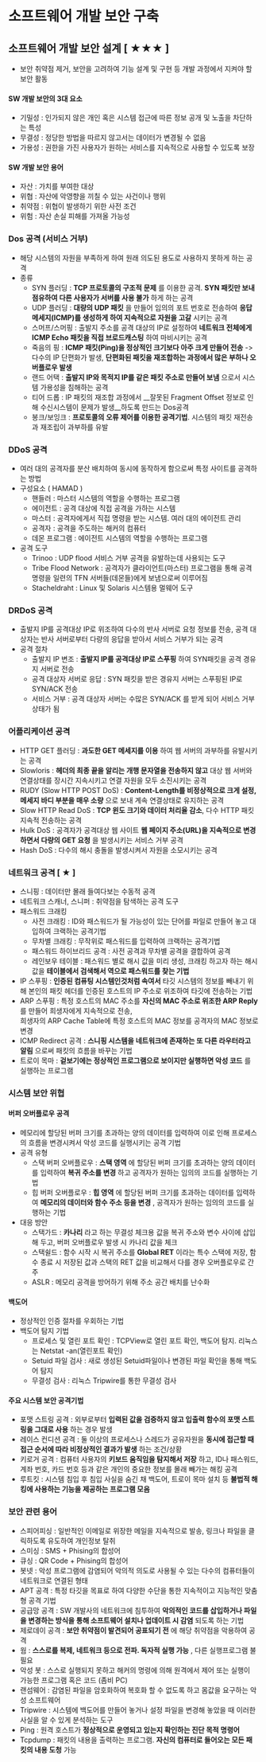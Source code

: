 # 소프트웨어 개발 보안 구축
## 소프트웨어 개발 보안 설계 [ ★★★ ]
- 보안 취약점 제거, 보안을 고려하여 기능 설계 및 구현 등 개발 과정에서 지켜야 할 보안 활동

#### SW 개발 보안의 3대 요소
- 기밀성 : 인가되지 않은 개인 혹은 시스템 접근에 따른 정보 공개 및 노출을 차단하는 특성
- 무결성 : 정당한 방법을 따르지 않고서는 데이터가 변경될 수 없음
- 가용성 : 권한을 가진 사용자가 원하는 서비스를 지속적으로 사용할 수 있도록 보장
#### SW 개발 보안 용어
- 자산 : 가치를 부여한 대상
- 위협 : 자산에 악영향을 끼칠 수 있는 사건이나 행위
- 취약점 : 위협이 발생하기 위한 사전 조건
- 위험 : 자산 손실 피해를 가져올 가능성

### Dos 공격 (서비스 거부)
- 해당 시스템의 자원을 부족하게 하여 원래 의도된 용도로 사용하지 못하게 하는 공격
- 종류
  - SYN 플러딩 : __TCP 프로토콜의 구조적 문제__ 를 이용한 공격. __SYN 패킷만 보내 점유하여 다른 사용자가 서버를 사용 불가__ 하게 하는 공격
  - UDP 플러딩 : __대량의 UDP 패킷__ 을 만들어 임의의 포트 번호로 전송하여 __응답 메세지(ICMP)를 생성하게 하여 지속적으로 자원을 고갈__ 시키는 공격
  - 스머프/스머핑 : 출발지 주소를 공격 대상의 IP로 설정하여 __네트워크 전체에게 ICMP Echo 패킷을 직접 브로드캐스팅__ 하여 마비시키는 공격
  - 죽음의 핑 : __ICMP 패킷(Ping)을 정상적인 크기보다 아주 크게 만들어 전송__ -> 다수의 IP 단편화가 발생, __단편화된 패킷을 재조합하는 과정에서 많은 부하나 오버플로우 발생__ 
  - 랜드 어택 : __출발지 IP와 목적지 IP를 같은 패킷 주소로 만들어 보냄__ 으로서 시스템 가용성을 침해하는 공격
  - 티어 드롭 : IP 패킷의 재조합 과정에서 __잘못된 Fragment Offset 정보로 인해 수신시스템이 문제가 발생__하도록 만드는 Dos공격
  - 봉크/보잉크 : __프로토콜의 오류 제어를 이용한 공격기법__. 시스템의 패킷 재전송과 재조립이 과부하를 유발

### DDoS 공격
- 여러 대의 공격자를 분산 배치하여 동시에 동작하게 함으로써 특정 사이트를 공격하는 방법
- 구성요소 ( HAMAD )
  - 핸들러 : 마스터 시스템의 역할을 수행하는 프로그램
  - 에이전트 : 공격 대상에 직접 공격을 가하는 시스템
  - 마스터 : 공격자에게서 직접 명령을 받는 시스템. 여러 대의 에이전트 관리
  - 공격자 : 공격을 주도하는 해커의 컴퓨터
  - 데몬 프로그램 : 에이전트 시스템의 역할을 수행하는 프로그램
- 공격 도구
  - Trinoo : UDP flood 서비스 거부 공격을 유발하는데 사용되는 도구
  - Tribe Flood Network : 공격자가 클라이언트(마스터) 프로그램을 통해 공격 명령을 일련의 TFN 서버들(데몬들)에게 보냄으로써 이루어짐
  - Stacheldraht : Linux 및 Solaris 시스템용 멀웨어 도구

### DRDoS 공격
- 출발지 IP를 공격대상 IP로 위조하여 다수의 반사 서버로 요청 정보를 전송, 공격 대상자는 반사 서버로부터 다량의 응답을 받아서 서비스 거부가 되는 공격
- 공격 절차
  - 출발지 IP 변조 : __출발지 IP를 공격대상 IP로 스푸핑__ 하여 SYN패킷을 공격 경유지 서버로 전송
  - 공격 대상자 서버로 응답 : SYN 패킷을 받은 경유지 서버는 스푸핑된 IP로 SYN/ACK 전송
  - 서비스 거부 : 공격 대상자 서버는 수많은 SYN/ACK 를 받게 되어 서비스 거부상태가 됨

### 어플리케이션 공격
- HTTP GET 플러딩 : __과도한 GET 메세지를 이용__ 하여 웹 서버의 과부하를 유발시키는 공격
- Slowloris : __헤더의 최종 끝을 알리는 개행 문자열을 전송하지 않고__ 대상 웹 서버와 연결상태를 장시간 지속시키고 연결 자원을 모두 소진시키는 공격
- RUDY (Slow HTTP POST DoS) : __Content-Length를 비정상적으로 크게 설정, 메세지 바디 부분을 매우 소량__ 으로 보내 계속 연결상태로 유지하는 공격
- Slow HTTP Read DoS : __TCP 윈도 크기와 데이터 처리율 감소__, 다수 HTTP 패킷 지속적 전송하는 공격
- Hulk DoS : 공격자가 공격대상 웹 사이트 __웹 페이지 주소(URL)을 지속적으로 변경하면서 다량의 GET 요청__ 을 발생시키는 서비스 거부 공격
- Hash DoS : 다수의 해시 충돌을 발생시켜서 자원을 소모시키는 공격

### 네트워크 공격 [ ★ ]
- 스니핑 : 데이터만 몰래 들여다보는 수동적 공격
- 네트워크 스캐너, 스니퍼 : 취약점을 탐색하는 공격 도구
- 패스워드 크래킹
  - 사전 크래킹 : ID와 패스워드가 될 가능성이 있는 단어를 파일로 만들어 놓고 대입하여 크랙하는 공격기법
  - 무차별 크래킹 : 무작위로 패스워드를 입력하여 크랙하는 공격기법
  - 패스워드 하이브리드 공격 : 사전 공격과 무차별 공격을 결합하여 공격
  - 레인보우 테이블 : 패스워드 별로 해시 값을 미리 생성, 크래킹 하고자 하는 해시 값을 __테이블에서 검색해서 역으로 패스워드를 찾는 기법__ 
- IP 스푸핑 : __인증된 컴퓨팅 시스템인것처럼 속여서__  타깃 시스템의 정보를 빼내기 위해 본인의 패킷 헤더를 인증된 호스트의 IP 주소로 위조하여 타깃에 전송하는 기법
- ARP 스푸핑 : 특정 호스트의 MAC 주소를 __자신의 MAC 주소로 위조한 ARP Reply__ 를 만들어 희생자에게 지속적으로 전송,   
               희생자의 ARP Cache Table에 특정 호스트의 MAC 정보를 공격자의 MAC 정보로 변경
- ICMP Redirect 공격 : __스니핑 시스템을 네트워크에 존재하는 또 다른 라우터라고 알림__ 으로써 패킷의 흐름을 바꾸는 기법
- 트로이 목마 : __겉보기에는 정상적인 프로그램으로 보이지만 실행하면 악성 코드__ 를 실행하는 프로그램
               
### 시스템 보안 위협
#### 버퍼 오버플로우 공격
- 메모리에 할당된 버퍼 크기를 초과하는 양의 데이터를 입력하여 이로 인해 프로세스의 흐름을 변경시켜서 악성 코드를 실행시키는 공격 기법
- 공격 유형
  - 스택 버퍼 오버플로우 : __스택 영역__ 에 할당된 버퍼 크기를 초과하는 양의 데이터를 입력하여 __복귀 주소를 변경__ 하고 공격자가 원하는 임의의 코드를 실행하는 기법
  - 힙 버퍼 오버플로우 : __힙 영역__ 에 할당된 버퍼 크기를 초과하는 데이터를 입력하여 __메모리의 데이터와 함수 주소 등을 변경__ , 공격자가 원하는 임의의 코드를 실행하는 기법
- 대응 방안
  - 스택가드 : __카나리__ 라고 하는 무결성 체크용 값을 복귀 주소와 변수 사이에 삽입해 두고, 버퍼 오버플로우 발생 시 카나리 값을 체크
  - 스택쉴드 : 함수 시작 시 복귀 주소를 __Global RET__ 이라는 특수 스택에 저장, 함수 종료 시 저장된 값과 스택의 RET 값을 비교해서 다를 경우 오버플로우로 간주
  - ASLR : 메모리 공격을 방어하기 위해 주소 공간 배치를 난수화

#### 백도어
- 정상적인 인증 절차를 우회하는 기법
- 백도어 탐지 기법
  - 프로세스 및 열린 포트 확인 : TCPView로 열린 포트 확인, 백도어 탐지. 리눅스는 Netstat -an(열린포트 확인)
  - Setuid 파일 검사 : 새로 생성된 Setuid파일이나 변경된 파일 확인을 통해 백도어 탐지
  - 무결성 검사 : 리눅스 Tripwire를 통한 무결성 검사

#### 주요 시스템 보안 공격기법
- 포맷 스트링 공격 : 외부로부터 __입력된 값을 검증하지 않고 입출력 함수의 포맷 스트링을 그대로 사용__ 하는 경우 발생
- 레이스 컨디션 공격 : 둘 이상의 프로세스나 스레드가 공유자원을 __동시에 접근할 때 접근 순서에 따라 비정상적인 결과가 발생__ 하는 조건/상황
- 키로거 공격 : 컴퓨터 사용자의 __키보드 움직임을 탐지해서 저장__ 하고, ID나 패스워드, 계좌 번호, 카드 번호 등과 같은 개인의 중요한 정보를 몰래 빼가는 해킹 공격
- 루트킷 : 시스템 침입 후 침입 사실을 숨긴 채 백도어, 트로이 목마 설치 등 __불법적 해킹에 사용하는 기능을 제공하는 프로그램 모음__ 

### 보안 관련 용어
- 스피어피싱 : 일반적인 이메일로 위장한 메일을 지속적으로 발송, 링크나 파일을 클릭하도록 유도하여 개인정보 탈취
- 스미싱 : SMS + Phising의 합성어
- 큐싱 : QR Code + Phising의 합성어
- 봇넷 : 악성 프로그램에 감염되어 악의적 의도로 사용될 수 있는 다수의 컴퓨터들이 네트워크로 연결된 형태
- APT 공격 : 특정 타깃을 목표로 하여 다양한 수단을 통한 지속적이고 지능적인 맞춤형 공격 기법
- 공급망 공격 : SW 개발사의 네트워크에 침투하여 __악의적인 코드를 삽입하거나 파일을 변경하는 방식을 통해 소프트웨어 설치나 업데이트 시 감염__ 되도록 하는 기법
- 제로데이 공격 : __보안 취약점이 발견되어 공표되기 전__ 에 해당 취약점을 악용하여 공격
- 웜 : __스스로를 복제, 네트워크 등으로 전파. 독자적 실행 가능__ , 다른 실행프로그램 불필요
- 악성 봇 : 스스로 실행되지 못하고 해커의 명령에 의해 원격에서 제어 또는 실행이 가능한 프로그램 혹은 코드 (좀비 PC)
- 랜섬웨어 : 감염된 파일을 암호화하여 복호화 할 수 없도록 하고 몸값을 요구하는 악성 소프트웨어
- Tripwire : 시스템에 백도어를 만들어 놓거나 설정 파일을 변경해 놓았을 때 이러한 사실을 알 수 있게 분석하는 도구
- Ping : 원격 호스트가 __정상적으로 운영되고 있는지 확인하는 진단 목적 명령어__ 
- Tcpdump : 패킷의 내용을 출력하는 프로그램. __자신의 컴퓨터로 들어오는 모든 패킷의 내용 도청__ 가능








































